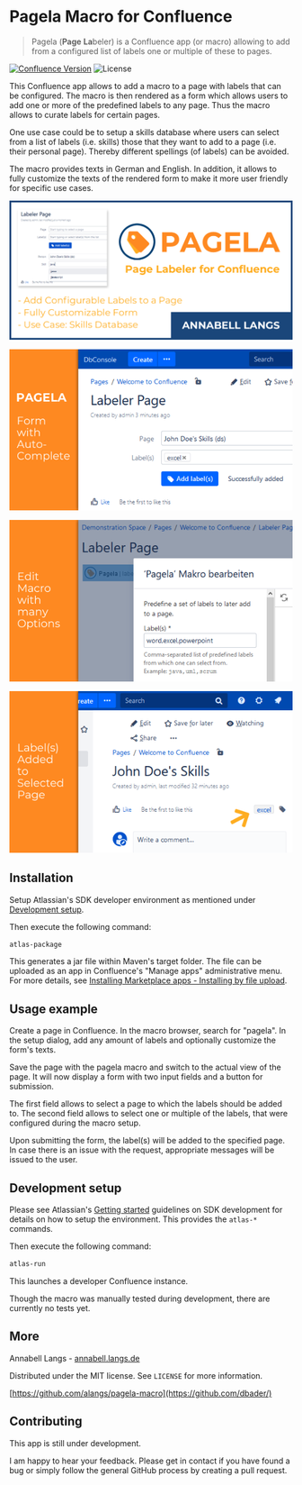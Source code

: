 # Pagela Macro for Confluence
> Pagela (**Page** **La**beler) is a Confluence app (or macro) allowing to add from a configured list of labels one or multiple of these to pages. 

[![Confluence Version][conf-image]][conf-url] ![License][license-image]

This Confluence app allows to add a macro to a page with labels that can be configured. The macro is then rendered as a form which allows users to add one or more of the predefined labels to any page.
Thus the macro allows to curate labels for certain pages. 

One use case could be to setup a skills database where users can select from a list of labels (i.e. skills) those that they want to add to a page (i.e. their personal page). Thereby different spellings (of labels) can be avoided.

The macro provides texts in German and English. In addition, it allows to fully customize the texts of the rendered form to make it more user friendly for specific use cases.

![Pagela-Banner](src/main/resources/images/pluginBanner.png)

![Pagela-Form1](src/main/resources/images/highlight1_cropped.png)

![Pagela-Form2](src/main/resources/images/highlight2_cropped.png)

![Pagela-Form3](src/main/resources/images/highlight3_cropped.png)

## Installation

Setup Atlassian's SDK developer environment as mentioned under [Development setup](#dev).

Then execute the following command:

```sh
atlas-package
```

This generates a jar file within Maven's target folder. The file can be uploaded as an app in Confluence's "Manage apps" administrative menu. For more details, see [Installing Marketplace apps - Installing by file upload][conf-install-app].

## Usage example

Create a page in Confluence. In the macro browser, search for "pagela". In the setup dialog, add any amount of labels and optionally customize the form's texts.

Save the page with the pagela macro and switch to the actual view of the page. It will now display a form with two input fields and a button for submission.

The first field allows to select a page to which the labels should be added to. The second field allows to select one or multiple of the labels, that were configured during the macro setup.

Upon submitting the form, the label(s) will be added to the specified page. In case there is an issue with the request, appropriate messages will be issued to the user.

## <a name="dev"></a>Development setup

Please see Atlassian's [Getting started][conf-dev] guidelines on SDK development for details on how to setup the environment. This provides the ```atlas-*``` commands.

Then execute the following command:

```sh
atlas-run
```

This launches a developer Confluence instance.

Though the macro was manually tested during development, there are currently no tests yet.

## More

Annabell Langs - [annabell.langs.de](http://www.annabell.langs.de)

Distributed under the MIT license. See ``LICENSE`` for more information.

[https://github.com/alangs/pagela-macro](https://github.com/dbader/)

## Contributing

This app is still under development.

I am happy to hear your feedback. Please get in contact if you have found a bug or simply follow the general GitHub process by creating a pull request.


<!-- Markdown link & img dfn's -->
[conf-image]: https://img.shields.io/badge/Confluence-7.7.3-green.svg
[conf-url]: https://atlassian.com/software/confluence
[conf-dev]: https://developer.atlassian.com/server/framework/atlassian-sdk/
[conf-install-app]: https://confluence.atlassian.com/upm/installing-add-ons-273875715.html
[license-image]: https://img.shields.io/github/license/alangs/pagela-macro.svg
[langs]: http://www.annabell.langs.de
